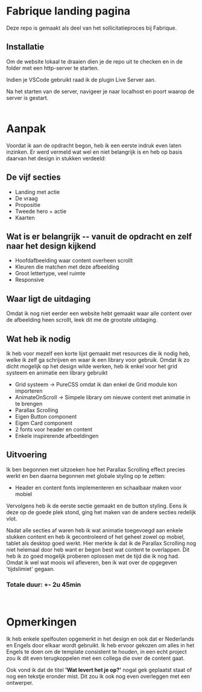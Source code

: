 # Fabrique landing pagina

Deze repo is gemaakt als deel van het sollicitatieproces bij Fabrique.

## Installatie

Om de website lokaal te draaien dien je de repo uit te checken en in de folder met een http-server te starten.

Indien je VSCode gebruikt raad ik de plugin Live Server aan.

Na het starten van de server, navigeer je naar localhost en poort waarop de server is gestart.
<br /><br />

# Aanpak

Voordat ik aan de opdracht begon, heb ik een eerste indruk even laten inzinken. Er werd vermeld wat wel en niet belangrijk is en heb op basis daarvan het design in stukken verdeeld:

## De vijf secties

- Landing met actie
- De vraag
- Propositie
- Tweede hero + actie
- Kaarten

## Wat is er belangrijk -- vanuit de opdracht en zelf naar het design kijkend

- Hoofdafbeelding waar content overheen scrollt
- Kleuren die matchen met deze afbeelding
- Groot lettertype, veel ruimte
- Responsive

## Waar ligt de uitdaging

Omdat ik nog niet eerder een website hebt gemaakt waar alle content over de afbeelding heen scrollt, leek dit me de grootste uitdaging.

## Wat heb ik nodig

Ik heb voor mezelf een korte lijst gemaakt met resources die ik nodig heb, welke ik zelf ga schrijven en waar ik een library voor gebruik. Omdat ik zo dicht mogelijk op het design wilde werken, heb ik enkel voor het grid systeem en animatie een library gebruikt

- Grid systeem -> PureCSS omdat ik dan enkel de Grid module kon importeren
- AnimateOnScroll -> Simpele library om nieuwe content met animatie in te brengen
- Parallax Scrolling
- Eigen Button component
- Eigen Card component
- 2 fonts voor header en content
- Enkele inspirerende afbeeldingen

## Uitvoering

Ik ben begonnen met uitzoeken hoe het Parallax Scrolling effect precies werkt en ben daarna begonnen met globale styling op te zetten:

- Header en content fonts implementeren en schaalbaar maken voor mobiel

Vervolgens heb ik de eerste sectie gemaakt en de button styling. Eens ik deze op de goede plek stond, ging het maken van de andere secties redelijk vlot.

Nadat alle secties af waren heb ik wat animatie toegevoegd aan enkele stukken content en heb ik gecontroleerd of het geheel zowel op mobiel, tablet als desktop goed werkt. Hier merkte ik dat ik de Parallax Scrolling nog niet helemaal door heb want er begon best wat content te overlappen. Dit heb ik zo goed mogelijk proberen oplossen met de tijd die ik nog had. Omdat ik wel wat moois wil afleveren, ben ik wat over de opgegeven 'tijdslimiet' gegaan.

### Totale duur: +- 2u 45min

<br />

# Opmerkingen

Ik heb enkele spelfouten opgemerkt in het design en ook dat er Nederlands en Engels door elkaar wordt gebruikt. Ik heb ervoor gekozen om alles in het Engels te doen om de template consistent te houden, in een echt project zou ik dit even terugkoppelen met een collega die over de content gaat.

Ook vond ik dat de titel <strong>'Wat levert het je op?'</strong> nogal gek geplaatst staat of nog een tekstje eronder mist. Dit zou ik ook nog even overleggen met een ontwerper.
